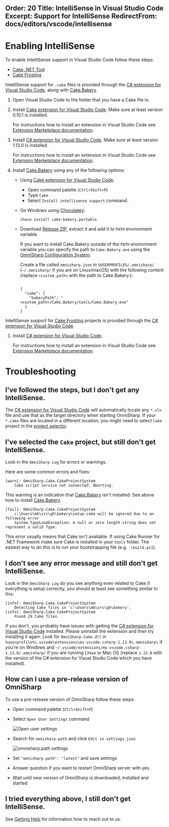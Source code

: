 Order: 20
Title: IntelliSense in Visual Studio Code
Excerpt: Support for IntelliSense
RedirectFrom: docs/editors/vscode/intellisense
---

# Enabling IntelliSense

To enable IntelliSense support in Visual Studio Code follow these steps:

<ul class="nav nav-tabs">
    <li class="active"><a data-toggle="tab" href="#tool">Cake .NET Tool</a></li>
    <li><a data-toggle="tab" href="#frosting">Cake Frosting</a></li>
</ul>

<div class="tab-content">
    <div id="tool" class="tab-pane fade in active">
        <p>
            IntelliSense support for <code>.cake</code> files is provided through the
            <a href="https://marketplace.visualstudio.com/items?itemName=ms-vscode.csharp">C# extension for Visual Studio Code</a>,
            along with <a href="https://github.com/cake-build/bakery">Cake.Bakery</a>.
        </p>
        <ol>
            <li>
                Open Visual Studio Code to the folder that you have a Cake file in.
            </li>
            <li>
                <p>
                    Install <a href="https://marketplace.visualstudio.com/items/cake-build.cake-vscode">Cake extension for Visual Studio Code</a>.
                    Make sure at least version 0.10.1 is installed.
                </p>
                <div class="alert alert-info">
                    <p>
                        For instructions how to install an extension in Visual Studio Code see
                        <a href="https://code.visualstudio.com/docs/editor/extension-gallery">Extension Marketplace documentation</a>.
                    </p>
                </div>
            </li>
            <li>
                <p>
                    Install <a href="https://marketplace.visualstudio.com/items?itemName=ms-vscode.csharp">C# extension for Visual Studio Code</a>.
                    Make sure at least version 1.13.0 is installed.
                </p>
                <div class="alert alert-info">
                    <p>
                        For instructions how to install an extension in Visual Studio Code see
                        <a href="https://code.visualstudio.com/docs/editor/extension-gallery">Extension Marketplace documentation</a>.
                    </p>
                </div>
            </li>
            <li>
                <p>Install <a href="https://github.com/cake-build/bakery">Cake.Bakery</a> using any of the following options:</p>
                <ul>
                    <li>
                        <p>
                            Using <a href="https://marketplace.visualstudio.com/items/cake-build.cake-vscode">Cake extension for Visual Studio Code</a>:
                        </p>
                        <ul>
                            <li>Open command palette (<code>Ctrl+Shift+P</code>)</li>
                            <li>Type <code>Cake</code></li>
                            <li>Select <code>Install intellisense support</code> command.</li>
                        </ul>
                    </li>
                    <li>
                        <p>
                            On Windows using <a href="https://chocolatey.org/">Chocolatey</a>:
                        </p>
                        <pre><code class="language-cmd hljs">choco install cake-bakery.portable</code></pre>
                    </li>
                    <li>
                        <p>
                            Download <a href="https://github.com/cake-build/bakery/releases">Release ZIP</a>,
                            extract it and add it to <code>PATH</code> environment variable.
                        </p>
                        <div class="alert alert-info">
                            <p>
                                If you want to install Cake.Bakery outside of the <code>PATH</code> environment variable you can specify
                                the path to <code>Cake.Bakery.exe</code> using the
                                <a href="https://github.com/OmniSharp/omnisharp-roslyn/wiki/Configuration-Options" target="_blank">OmniSharp Configuration System</a>.
                            </p>
                            <p>
                                Create a file called <code>omnisharp.json</code> in <code>%USERPROFILE%/.omnisharp/</code>
                                (<code>~/.omnisharp/</code> if you are on Linux/macOS) with the following content
                                (replace <code>&lt;custom_path&gt;</code> with the path to Cake.Bakery.):
                            </p>
<pre><code class="language-json hljs">
{
  "cake": {
    "bakeryPath": "&lt;custom_path&gt;/Cake.Bakery/tools/Cake.Bakery.exe"
  }
}
</code></pre>
                        </div>
                    </li>
                </ul>
            </li>
        </ol>
    </div>
    <div id="frosting" class="tab-pane fade">
        <p>
            IntelliSense support for <a href="../../running-builds/runners#cake-frosting">Cake Frosting</a> projects is provided through the
            <a href="https://marketplace.visualstudio.com/items?itemName=ms-vscode.csharp">C# extension for Visual Studio Code</a>.
        </p>
        <ol>
            <li>
                <p>
                    Install <a href="https://marketplace.visualstudio.com/items?itemName=ms-vscode.csharp">C# extension for Visual Studio Code</a>.
                </p>
                <div class="alert alert-info">
                    <p>
                        For instructions how to install an extension in Visual Studio Code see
                        <a href="https://code.visualstudio.com/docs/editor/extension-gallery">Extension Marketplace documentation</a>.
                    </p>
                </div>
            </li>
        </ol>
    </div>
</div>

# Troubleshooting

## I've followed the steps, but I don't get any IntelliSense.

The [C# extension for Visual Studio Code] will automatically locate any `*.sln` file and use that as the target directory when starting OmniSharp.
If your `*.cake` files are located in a different location, you might need to select `Cake` project in the [project selector](https://code.visualstudio.com/docs/languages/csharp#_roslyn-and-omnisharp).

## I've selected the `Cake` project, but still don't get IntelliSense.

Look in the `OmniSharp Log` for errors or warnings.

Here are some common errors and fixes:

```
[warn]: OmniSharp.Cake.CakeProjectSystem
    Cake script service not connected. Aborting.
```

This warning is an indication that [Cake.Bakery] isn't installed.
See above how to install [Cake.Bakery].

```
[fail]: OmniSharp.Cake.CakeProjectSystem
    c:\Users\mb\src\gh\bakery\setup.cake will be ignored due to an following error
    System.TypeLoadException: A null or zero length string does not represent a valid Type.
```

This error usually means that Cake isn't available.
If using Cake Runner for .NET Framework make sure Cake is installed in your `tools` folder.
The easiest way to do this is to run your bootstrapping file (e.g. `.\build.ps1`).

## I don't see any error message and still don't get IntelliSense.

Look in the `OmniSharp Log` do you see anything even related to Cake if everything is setup correctly, you should at least see something similar to this:

```
[info]: OmniSharp.Cake.CakeProjectSystem
    Detecting Cake files in 'c:\Users\mb\src\gh\bakery'.
[info]: OmniSharp.Cake.CakeProjectSystem
    Found 29 Cake files.
```

If you don't, you probably have issues with getting the [C# extension for Visual Studio Code] installed.
Please uninstall the extension and then try installing it again.
Look for `OmniSharp.Cake.dll` in `%userprofile%\.vscode\extensions\ms-vscode.csharp-1.13.0\.omnisharp\` if you're on Windows and
`~/.vscode/extensions/ms-vscode.csharp-1.13.0/.omnisharp/` if you are running Linux or Mac OS
(replace `1.13.0` with the version of the C# extension for Visual Studio Code which you have installed).

## How can I use a pre-release version of OmniSharp

To use a pre-release version of OmniSharp follow these steps:

* Open command palette (<code>Ctrl+Shift+P</code>)
* Select <code>Open User Settings</code> command

  ![Open user settings](/assets/img/intellisense-vscode/open-user-settings.png)
* Search for `omnisharp.path` and click `Edit in settings.json`

  ![omnisharp.path settings](/assets/img/intellisense-vscode/omnisharp-path.png)
* Set `"omnisharp.path": "latest"` and save settings
* Answer question if you want to restart OmniSharp server with yes
* Wait until new version of OmniSharp is downloaded, installed and started

## I tried everything above, I still don't get IntelliSense.

See [Getting Help](/community/getting-help) for information how to reach out to us.

[Cake extension for Visual Studio Code]: https://marketplace.visualstudio.com/items/cake-build.cake-vscode
[C# extension for Visual Studio Code]: https://marketplace.visualstudio.com/items?itemName=ms-vscode.csharp
[Extension Marketplace documentation]: https://code.visualstudio.com/docs/editor/extension-gallery
[Cake.Bakery]: https://github.com/cake-build/bakery
[Chocolatey]: https://chocolatey.org/